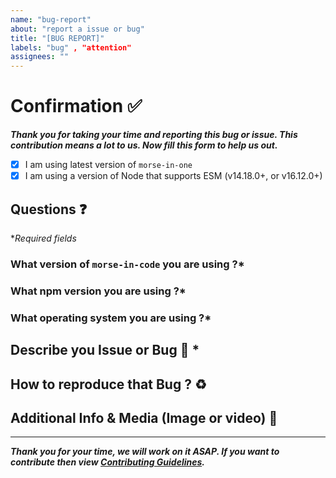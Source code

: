 ```yaml
---
name: "bug-report"
about: "report a issue or bug"
title: "[BUG REPORT]"
labels: "bug" , "attention"
assignees: ""
---
```

# Confirmation ✅
***Thank you for taking your time and reporting this bug or issue. This contribution means a lot to us. Now fill this form to help us out.***

<!-- Check these fields accordingly-->
- [x] I am using latest version of `morse-in-one`
- [x] I am using a version of Node that supports ESM (v14.18.0+, or v16.12.0+)

## Questions ❓
**Required fields* 

### What version of `morse-in-code` you are using ?*
<!-- Answer here -->

### What npm version you are using ?*
<!-- Answer here -->

### What operating system you are using ?*
<!-- Answer here -->

## Describe you Issue or Bug 🐞 *
<!-- Answer here -->

## How to reproduce that Bug ? ♻
<!-- Answer here -->

## Additional Info & Media (Image or video) 📸
<!-- If you have any additional info or want to upload screenshot of the bug then paste it here. -->
---
***Thank you for your time, we will work on it ASAP. If you want to contribute then view [Contributing Guidelines](../../../CONTRIBUTING.MD).***